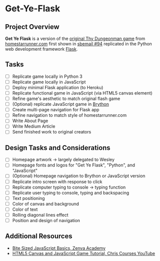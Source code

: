 # Get-Ye-Flask

## Project Overview

**Get Ye Flask** is a version of the [original Thy Dungeonman game](https://homestarrunner.com/dungeonman) from [homestarrunner.com](https://homestarrunner.com/) first shown in [sbemail #94](https://www.youtube.com/watch?v=R22zSrpeSA4) replicated in the Python web development framework [Flask](https://flask.palletsprojects.com/en/1.1.x/).

## Tasks

- [ ] Replicate game locally in Python 3
- [ ] Replicate game locally in JavaScript
- [ ] Deploy minimal Flask application (to Heroku)
- [ ] Replicate functional game in JavaScript (via HTML5 canvas element)
- [ ] Refine game's aesthetic to match original flash game
- [ ] (Optional) replicate JavaScript game in [Brython](https://brython.info/)
- [ ] Create multi-page navigation for Flask app
- [ ] Refine navigation to match style of homestarrunner.com
- [ ] Write About Page
- [ ] Write Medium Article
- [ ] Send finished work to original creators

## Design Tasks and Considerations

- [ ] Homepage artwork -> largely delegated to Wesley
- [ ] Homepage fonts and logos for "Get Ye Flask", "Python", and "JavaScript"
- [ ] (Optional) Homepage navigation to Brython or JavaScript version
- [ ] Replicate intro screen with response to click
- [ ] Replicate computer typing to console -> typing function
- [ ] Replicate user typing to console, typing and backspacing
- [ ] Text positioning
- [ ] Color of canvas and background
- [ ] Color of text
- [ ] Rolling diagonal lines effect
- [ ] Position and design of navigation

## Additional Resources

- [Bite Sized JavaScript Basics, Zenva Academy](https://academy.zenva.com/course/bite-sized-javascript-basics/)
- [HTML5 Canvas and JavaScript Game Tutorial, Chris Courses YouTube](https://youtu.be/eI9idPTT0c4)